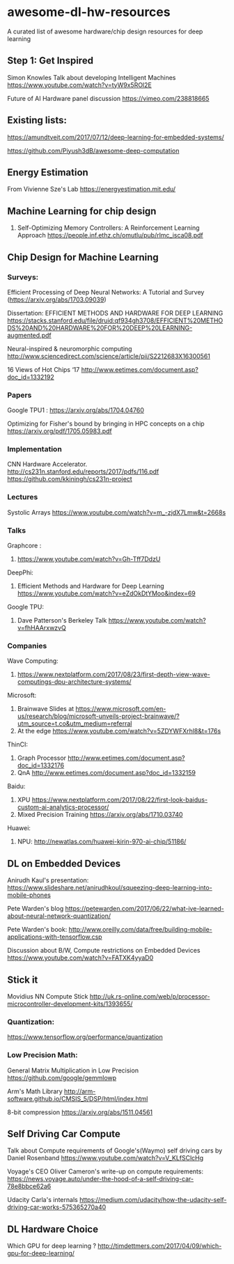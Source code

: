 # awesome-dl-hw-resources
A curated list of awesome hardware/chip design resources for deep learning

## Step 1: Get Inspired

Simon Knowles Talk about developing Intelligent Machines https://www.youtube.com/watch?v=tyW9x5ROl2E

Future of AI Hardware panel discussion https://vimeo.com/238818665

## Existing lists:
https://amundtveit.com/2017/07/12/deep-learning-for-embedded-systems/

https://github.com/Piyush3dB/awesome-deep-computation

## Energy Estimation

From Vivienne Sze's Lab https://energyestimation.mit.edu/

## Machine Learning for chip design

1. Self-Optimizing Memory Controllers: A Reinforcement Learning Approach https://people.inf.ethz.ch/omutlu/pub/rlmc_isca08.pdf

## Chip Design for Machine Learning

### Surveys:

Efficient Processing of Deep Neural Networks: A Tutorial and Survey (https://arxiv.org/abs/1703.09039)

Dissertation: EFFICIENT METHODS AND HARDWARE FOR DEEP LEARNING  https://stacks.stanford.edu/file/druid:qf934gh3708/EFFICIENT%20METHODS%20AND%20HARDWARE%20FOR%20DEEP%20LEARNING-augmented.pdf

Neural-inspired & neuromorphic computing http://www.sciencedirect.com/science/article/pii/S2212683X16300561

16 Views of Hot Chips ‘17 http://www.eetimes.com/document.asp?doc_id=1332192

### Papers
Google TPU1 : https://arxiv.org/abs/1704.04760

Optimizing for Fisher's bound by bringing in HPC concepts on a chip  https://arxiv.org/pdf/1705.05983.pdf

### Implementation
CNN Hardware Accelerator. http://cs231n.stanford.edu/reports/2017/pdfs/116.pdf
https://github.com/kkiningh/cs231n-project

### Lectures
Systolic Arrays https://www.youtube.com/watch?v=m_-zjdX7Lmw&t=2668s

### Talks
Graphcore : 
1. https://www.youtube.com/watch?v=Gh-Tff7DdzU

DeepPhi:
1. Efficient Methods and Hardware for Deep Learning https://www.youtube.com/watch?v=eZdOkDtYMoo&index=69

Google TPU:
1. Dave Patterson's Berkeley Talk https://www.youtube.com/watch?v=fhHAArxwzvQ

### Companies
Wave Computing:
1. https://www.nextplatform.com/2017/08/23/first-depth-view-wave-computings-dpu-architecture-systems/

Microsoft:
1. Brainwave Slides at https://www.microsoft.com/en-us/research/blog/microsoft-unveils-project-brainwave/?utm_source=t.co&utm_medium=referral
2. At the edge https://www.youtube.com/watch?v=5ZDYWFXrhl8&t=176s

ThinCI:
1. Graph Processor http://www.eetimes.com/document.asp?doc_id=1332176
2. QnA http://www.eetimes.com/document.asp?doc_id=1332159

Baidu:
1. XPU https://www.nextplatform.com/2017/08/22/first-look-baidus-custom-ai-analytics-processor/
2. Mixed Precision Training https://arxiv.org/abs/1710.03740

Huawei:
1. NPU: http://newatlas.com/huawei-kirin-970-ai-chip/51186/

## DL on Embedded Devices

Anirudh Kaul's presentation: https://www.slideshare.net/anirudhkoul/squeezing-deep-learning-into-mobile-phones

Pete Warden's blog https://petewarden.com/2017/06/22/what-ive-learned-about-neural-network-quantization/

Pete Warden's book: http://www.oreilly.com/data/free/building-mobile-applications-with-tensorflow.csp

Discussion about B/W, Compute restrictions on Embedded Devices https://www.youtube.com/watch?v=FATXK4yyaD0


## Stick it
Movidius NN Compute Stick http://uk.rs-online.com/web/p/processor-microcontroller-development-kits/1393655/

### Quantization:
https://www.tensorflow.org/performance/quantization

### Low Precision Math:
General Matrix Multiplication in Low Precision https://github.com/google/gemmlowp

Arm's Math Library http://arm-software.github.io/CMSIS_5/DSP/html/index.html

8-bit compression https://arxiv.org/abs/1511.04561

## Self Driving Car Compute
Talk about Compute requirements of Google's(Waymo) self driving cars by Daniel Rosenband
https://www.youtube.com/watch?v=V_KLfSClcHg

Voyage's CEO Oliver Cameron's write-up on compute requirements:
https://news.voyage.auto/under-the-hood-of-a-self-driving-car-78e8bbce62a6

Udacity Carla's internals
https://medium.com/udacity/how-the-udacity-self-driving-car-works-575365270a40

## DL Hardware Choice
Which GPU for deep learning ? http://timdettmers.com/2017/04/09/which-gpu-for-deep-learning/
